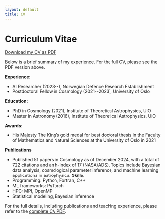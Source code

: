 ```yaml
---
layout: default
title: CV
---
```


# Curriculum Vitae

[Download my CV as PDF](CV_htihle.pdf)

Below is a brief summary of my experience. For the full CV, please see the PDF version above.

**Experience:**
- AI Researcher (2023--), Norwegian Defence Research Establishment
- Postdoctoral Fellow in Cosmology (2021--2023), University of Oslo

**Education:**
- PhD in Cosmology (2021), Institute of Theoretical Astrophysics, UiO
- Master in Astronomy (2016), Institute of Theoretical Astrophysics, UiO

**Awards:**
- His Majesty The King’s gold medal for best doctoral thesis in the Faculty of Mathematics
and Natural Sciences at the University of Oslo in 2021

**Publications**
- Published 51 papers in Cosmology as of December 2024, with a total of 722 citations and an h-index of 17 (NASA/ADS). Topics include Bayesian data analysis, cosmological parameter inference, and machine learning applications in astrophysics.
**Skills:**
- Programming: Python, Fortran, C++
- ML frameworks: PyTorch
- HPC: MPI, OpenMP
- Statistical modeling, Bayesian inference

For the full details, including publications and teaching experience, please refer to the [complete CV PDF](CV_htihle.pdf).
